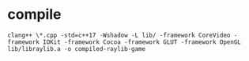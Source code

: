 # compile

`clang++ \*.cpp -std=c++17 -Wshadow -L lib/ -framework CoreVideo -framework IOKit -framework Cocoa -framework GLUT -framework OpenGL lib/libraylib.a -o compiled-raylib-game`
